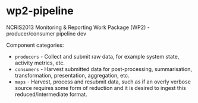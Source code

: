 # wp2-pipeline
NCRIS2013 Monitoring &amp; Reporting Work Package (WP2) - producer/consumer pipeline dev

Component categories:

* `producers` - Collect and submit raw data, for example system state, activity metrics, etc.
* `consumers` - Harvest submitted data for post-processing, summarisation, transformation, presentation, aggregation, etc.
* `maps` - Harvest, process and resubmit data, such as if an overly verbose source requires some form of reduction and it is desired to ingest this reduced/intermediate format.
